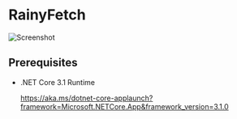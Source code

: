 # RainyFetch

![Screenshot](https://user-images.githubusercontent.com/12462465/150542325-eeb83ecd-9ff8-4f95-aaa6-c744bd7d254b.png)

## Prerequisites

- .NET Core 3.1 Runtime

  <https://aka.ms/dotnet-core-applaunch?framework=Microsoft.NETCore.App&framework_version=3.1.0>

